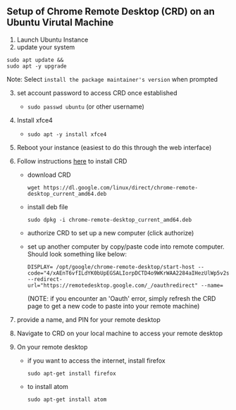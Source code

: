 ## Setup of Chrome Remote Desktop (CRD) on an Ubuntu Virutal Machine

1) Launch Ubuntu Instance
2) update your system
```
sudo apt update &&
sudo apt -y upgrade
```
Note: Select `install the package maintainer's version` when prompted

3) set account password to access CRD once established
    - `sudo passwd ubuntu` (or other username)
4) Install xfce4
    - `sudo apt -y install xfce4`
5) Reboot your instance (easiest to do this through the web interface)
6) Follow instructions [here](https://remotedesktop.google.com/headless) to install CRD
    - download CRD 
    
        `wget https://dl.google.com/linux/direct/chrome-remote-desktop_current_amd64.deb`
    - install deb file 
    
        `sudo dpkg -i chrome-remote-desktop_current_amd64.deb`
    - authorize CRD to set up a new computer (click authorize)
    - set up another computer by copy/paste code into remote computer. Should look something like below:
        ```
        DISPLAY= /opt/google/chrome-remote-desktop/start-host --code="4/xAEnT6vfILdYK0bUpEGSALIorpDCTD4o9WKrWAA2284aIHezUlWp5v2s_y53EMPpah0xghJu8XzwvOVN4EZulWs" --redirect-url="https://remotedesktop.google.com/_/oauthredirect" --name=
        ```
        (NOTE: if you encounter an 'Oauth' error, simply refresh the CRD page to get a new code to paste into your remote machine)

7) provide a name, and PIN for your remote desktop 
8) Navigate to CRD on your local machine to access your remote desktop
9) On your remote desktop
    - if you want to access the internet, install firefox 
    
        `sudo apt-get install firefox`
    - to install atom 
    
        `sudo apt-get install atom`
